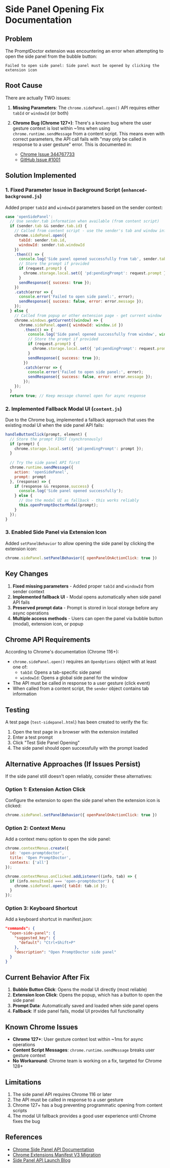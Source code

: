 # Side Panel Opening Fix Documentation

## Problem
The PromptDoctor extension was encountering an error when attempting to open the side panel from the bubble button:
```
Failed to open side panel: Side panel must be opened by clicking the extension icon
```

## Root Cause
There are actually TWO issues:

1. **Missing Parameters**: The `chrome.sidePanel.open()` API requires either `tabId` or `windowId` (or both)

2. **Chrome Bug (Chrome 127+)**: There's a known bug where the user gesture context is lost within ~1ms when using `chrome.runtime.sendMessage` from a content script. This means even with correct parameters, the API call fails with "may only be called in response to a user gesture" error. This is documented in:
   - [Chrome Issue 344767733](https://issues.chromium.org/issues/344767733)
   - [GitHub Issue #1001](https://github.com/GoogleChrome/chrome-extensions-samples/issues/1001)

## Solution Implemented

### 1. Fixed Parameter Issue in Background Script (`enhanced-background.js`)
Added proper `tabId` and `windowId` parameters based on the sender context:

```javascript
case 'openSidePanel':
  // Use sender.tab information when available (from content script)
  if (sender.tab && sender.tab.id) {
    // Called from content script - use the sender's tab and window information
    chrome.sidePanel.open({ 
      tabId: sender.tab.id,
      windowId: sender.tab.windowId 
    })
    .then(() => {
      console.log('Side panel opened successfully from tab', sender.tab.id);
      // Store the prompt if provided
      if (request.prompt) {
        chrome.storage.local.set({ 'pd:pendingPrompt': request.prompt });
      }
      sendResponse({ success: true });
    })
    .catch(error => {
      console.error('Failed to open side panel:', error);
      sendResponse({ success: false, error: error.message });
    });
  } else {
    // Called from popup or other extension page - get current window
    chrome.windows.getCurrent((window) => {
      chrome.sidePanel.open({ windowId: window.id })
        .then(() => {
          console.log('Side panel opened successfully from window', window.id);
          // Store the prompt if provided
          if (request.prompt) {
            chrome.storage.local.set({ 'pd:pendingPrompt': request.prompt });
          }
          sendResponse({ success: true });
        })
        .catch(error => {
          console.error('Failed to open side panel:', error);
          sendResponse({ success: false, error: error.message });
        });
    });
  }
  return true; // Keep message channel open for async response
```

### 2. Implemented Fallback Modal UI (`content.js`)
Due to the Chrome bug, implemented a fallback approach that uses the existing modal UI when the side panel API fails:

```javascript
handleButtonClick(prompt, element) {
  // Store the prompt FIRST (synchronously)
  if (prompt) {
    chrome.storage.local.set({ 'pd:pendingPrompt': prompt });
  }
  
  // Try the side panel API first
  chrome.runtime.sendMessage({
    action: 'openSidePanel',
    prompt: prompt
  }, (response) => {
    if (response && response.success) {
      console.log('Side panel opened successfully');
    } else {
      // Use the modal UI as fallback - this works reliably
      this.openPromptDoctorModal(prompt);
    }
  });
}
```

### 3. Enabled Side Panel via Extension Icon
Added `setPanelBehavior` to allow opening the side panel by clicking the extension icon:

```javascript
chrome.sidePanel.setPanelBehavior({ openPanelOnActionClick: true })
```

## Key Changes
1. **Fixed missing parameters** - Added proper `tabId` and `windowId` from sender context
2. **Implemented fallback UI** - Modal opens automatically when side panel API fails
3. **Preserved prompt data** - Prompt is stored in local storage before any async operations
4. **Multiple access methods** - Users can open the panel via bubble button (modal), extension icon, or popup

## Chrome API Requirements
According to Chrome's documentation (Chrome 116+):
- `chrome.sidePanel.open()` requires an `OpenOptions` object with at least one of:
  - `tabId`: Opens a tab-specific side panel
  - `windowId`: Opens a global side panel for the window
- The API must be called in response to a user gesture (click event)
- When called from a content script, the `sender` object contains tab information

## Testing
A test page (`test-sidepanel.html`) has been created to verify the fix:
1. Open the test page in a browser with the extension installed
2. Enter a test prompt
3. Click "Test Side Panel Opening"
4. The side panel should open successfully with the prompt loaded

## Alternative Approaches (If Issues Persist)
If the side panel still doesn't open reliably, consider these alternatives:

### Option 1: Extension Action Click
Configure the extension to open the side panel when the extension icon is clicked:
```javascript
chrome.sidePanel.setPanelBehavior({ openPanelOnActionClick: true })
```

### Option 2: Context Menu
Add a context menu option to open the side panel:
```javascript
chrome.contextMenus.create({
  id: 'open-promptdoctor',
  title: 'Open PromptDoctor',
  contexts: ['all']
});

chrome.contextMenus.onClicked.addListener((info, tab) => {
  if (info.menuItemId === 'open-promptdoctor') {
    chrome.sidePanel.open({ tabId: tab.id });
  }
});
```

### Option 3: Keyboard Shortcut
Add a keyboard shortcut in manifest.json:
```json
"commands": {
  "open-side-panel": {
    "suggested_key": {
      "default": "Ctrl+Shift+P"
    },
    "description": "Open PromptDoctor side panel"
  }
}
```

## Current Behavior After Fix
1. **Bubble Button Click**: Opens the modal UI directly (most reliable)
2. **Extension Icon Click**: Opens the popup, which has a button to open the side panel
3. **Prompt Data**: Automatically saved and loaded when side panel opens
4. **Fallback**: If side panel fails, modal UI provides full functionality

## Known Chrome Issues
- **Chrome 127+**: User gesture context lost within ~1ms for async operations
- **Content Script Messages**: `chrome.runtime.sendMessage` breaks user gesture context
- **No Workaround**: Chrome team is working on a fix, targeted for Chrome 128+

## Limitations
1. The side panel API requires Chrome 116 or later
2. The API must be called in response to a user gesture
3. Chrome 127+ has a bug preventing programmatic opening from content scripts
4. The modal UI fallback provides a good user experience until Chrome fixes the bug

## References
- [Chrome Side Panel API Documentation](https://developer.chrome.com/docs/extensions/reference/api/sidePanel)
- [Chrome Extensions Manifest V3 Migration](https://developer.chrome.com/docs/extensions/develop/migrate/what-is-mv3)
- [Side Panel API Launch Blog](https://developer.chrome.com/blog/extension-side-panel-launch)